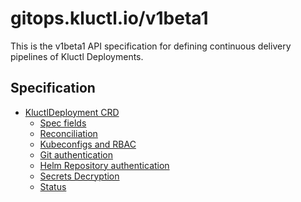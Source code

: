 <!-- This comment is uncommented when auto-synced to www-kluctl.io

---
title: v1beta1 specs
linkTitle: v1beta1 specs
description: gitops.kluctl.io/v1beta1 documentation
weight: 10
---
-->

# gitops.kluctl.io/v1beta1

This is the v1beta1 API specification for defining continuous delivery pipelines
of Kluctl Deployments.

## Specification

- [KluctlDeployment CRD](kluctldeployment.md)
    + [Spec fields](kluctldeployment.md#spec-fields)
    + [Reconciliation](kluctldeployment.md#reconciliation)
    + [Kubeconfigs and RBAC](kluctldeployment.md#kubeconfigs-and-rbac)
    + [Git authentication](kluctldeployment.md#git-authentication)
    + [Helm Repository authentication](kluctldeployment.md#helm-repository-authentication)
    + [Secrets Decryption](kluctldeployment.md#secrets-decryption)
    + [Status](kluctldeployment.md#status)
